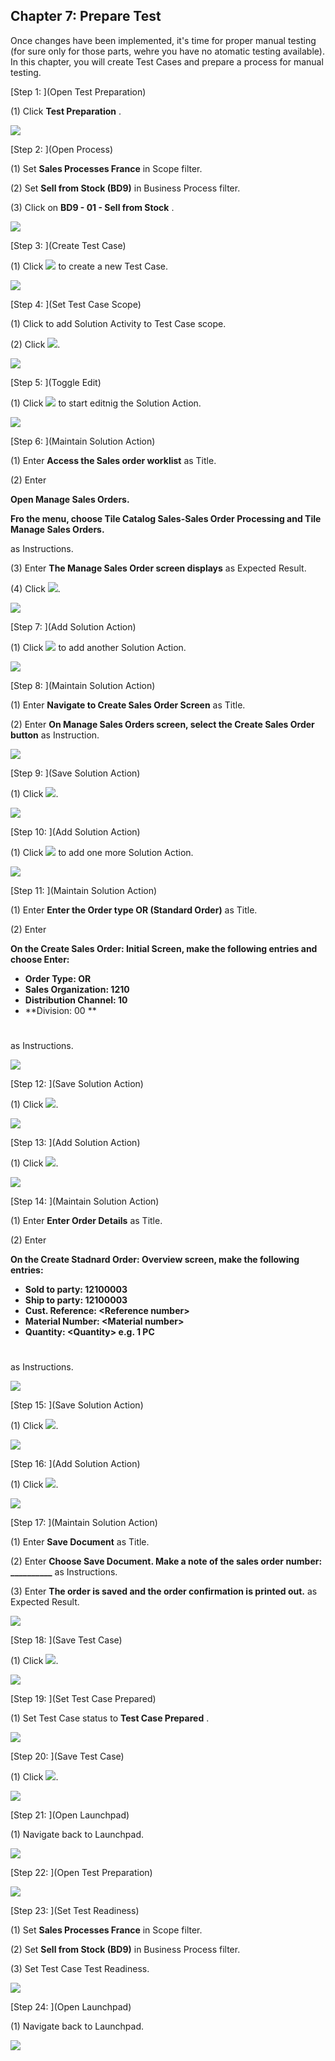 ﻿## Chapter 7: Prepare Test

Once changes have been implemented, it's time for proper manual testing \(for sure only for those parts, wehre you have no atomatic testing available\). In this chapter, you will create Test Cases and prepare a process for manual testing.



[Step 1: ](Open Test Preparation)



\(1\) Click  **Test Preparation** .

![](Markdown_files/img_0.png)



[Step 2: ](Open Process)



\(1\) Set  **Sales Processes France**  in Scope filter.

\(2\) Set  **Sell from Stock \(BD9\)**  in Business Process filter.

\(3\) Click on  **BD9 \- 01 \- Sell from Stock** .

![](Markdown_files/img_000.png)



[Step 3: ](Create Test Case)



\(1\) Click  ![](Markdown_files/fieldicon.png) to create a new Test Case.

![](Markdown_files/img_001.png)



[Step 4: ](Set Test Case Scope)



\(1\) Click to add Solution Activity to Test Case scope.

\(2\) Click  ![](Markdown_files/fieldicon00.png).

![](Markdown_files/img_002.png)



[Step 5: ](Toggle Edit)



\(1\) Click  ![](Markdown_files/fieldicon01.png) to start editnig the Solution Action.

![](Markdown_files/img_003.png)



[Step 6: ](Maintain Solution Action)



\(1\) Enter  **Access the Sales order worklist**  as Title.

\(2\) Enter 

 **Open Manage Sales Orders.** 

 **Fro the menu, choose Tile Catalog Sales\-Sales Order Processing and Tile Manage Sales Orders.** 

as Instructions.

\(3\) Enter  **The Manage Sales Order screen displays**  as Expected Result.

\(4\) Click  ![](Markdown_files/fieldicon02.png).

![](Markdown_files/img_004.png)



[Step 7: ](Add Solution Action)



\(1\) Click  ![](Markdown_files/fieldicon03.png) to add another Solution Action.

![](Markdown_files/img_005.png)



[Step 8: ](Maintain Solution Action)



\(1\) Enter  **Navigate to Create Sales Order Screen**  as Title.

\(2\) Enter  **On Manage Sales Orders screen, select the Create Sales Order button**  as Instruction.

![](Markdown_files/img_006.png)



[Step 9: ](Save Solution Action)



\(1\) Click  ![](Markdown_files/fieldicon04.png).

![](Markdown_files/img_007.png)



[Step 10: ](Add Solution Action)



\(1\) Click  ![](Markdown_files/fieldicon05.png) to add one more Solution Action.

![](Markdown_files/img_008.png)



[Step 11: ](Maintain Solution Action)



\(1\) Enter  **Enter the Order type OR \(Standard Order\)**  as Title.

\(2\) Enter 

 **On the Create Sales Order: Initial Screen, make the following entries and choose Enter:** 


-   **Order Type: OR** 
-   **Sales Organization: 1210** 
-   **Distribution Channel: 10** 
-   **Division: 00 ** 

#

as Instructions.

![](Markdown_files/img_009.png)



[Step 12: ](Save Solution Action)



\(1\) Click  ![](Markdown_files/fieldicon06.png).

![](Markdown_files/img_010.png)



[Step 13: ](Add Solution Action)



\(1\) Click  ![](Markdown_files/fieldicon07.png).

![](Markdown_files/img_011.png)



[Step 14: ](Maintain Solution Action)



\(1\) Enter  **Enter Order Details**  as Title.

\(2\) Enter 

 **On the Create Stadnard Order: Overview screen, make the following entries:** 


-   **Sold to party: 12100003** 
-   **Ship to party: 12100003** 
-   **Cust. Reference: &lt;Reference number&gt;** 
-   **Material Number: &lt;Material number&gt;** 
-   **Quantity: &lt;Quantity&gt; e.g. 1 PC** 

#

 as Instructions.

![](Markdown_files/img_012.png)



[Step 15: ](Save Solution Action)



\(1\) Click  ![](Markdown_files/fieldicon08.png).

![](Markdown_files/img_013.png)



[Step 16: ](Add Solution Action)



\(1\) Click  ![](Markdown_files/fieldicon09.png).

![](Markdown_files/img_014.png)



[Step 17: ](Maintain Solution Action)



\(1\) Enter  **Save Document**  as Title.

\(2\) Enter  **Choose Save Document. Make a note of the sales order number: \_\_\_\_\_\_\_\_\_\_**  as Instructions.

\(3\) Enter  **The order is saved and the order confirmation is printed out.**  as Expected Result.

![](Markdown_files/img_015.png)



[Step 18: ](Save Test Case)



\(1\) Click  ![](Markdown_files/fieldicon10.png).

![](Markdown_files/img_016.png)



[Step 19: ](Set Test Case Prepared)



\(1\) Set Test Case status to  **Test Case Prepared** .

![](Markdown_files/img_017.png)



[Step 20: ](Save Test Case)



\(1\) Click  ![](Markdown_files/fieldicon11.png).

![](Markdown_files/img_018.png)



[Step 21: ](Open Launchpad)



\(1\) Navigate back to Launchpad.

![](Markdown_files/img_019.png)



[Step 22: ](Open Test Preparation)



![](Markdown_files/img_020.png)



[Step 23: ](Set Test Readiness)



\(1\) Set  **Sales Processes France**  in Scope filter.

\(2\) Set  **Sell from Stock \(BD9\)**  in Business Process filter.

\(3\) Set Test Case Test Readiness.

![](Markdown_files/img_021.png)



[Step 24: ](Open Launchpad)



\(1\) Navigate back to Launchpad.

![](Markdown_files/img_022.png)



